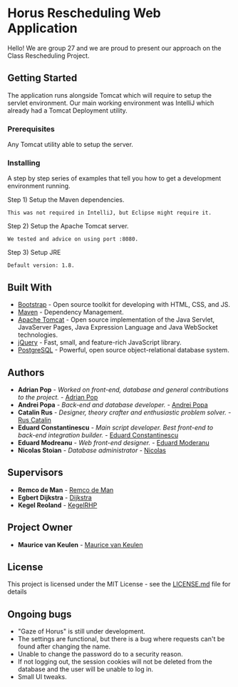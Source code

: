 # Horus Rescheduling Web Application

Hello! We are group 27 and we are proud to present our approach on the Class Rescheduling Project.

## Getting Started

The application runs alongside Tomcat which will require to setup the servlet environment. Our main working environment was IntelliJ which already had a Tomcat Deployment
utility.

### Prerequisites

Any Tomcat utility able to setup the server.

### Installing

A step by step series of examples that tell you how to get a development environment running.

Step 1) Setup the Maven dependencies.
```
This was not required in IntelliJ, but Eclipse might require it.
```

Step 2) Setup the Apache Tomcat server.
```
We tested and advice on using port :8080.
```

Step 3) Setup JRE
```
Default version: 1.8.
```

## Built With

* [Bootstrap](https://getbootstrap.com/) - Open source toolkit for developing with HTML, CSS, and JS.
* [Maven](https://maven.apache.org/) - Dependency Management.
* [Apache Tomcat](http://tomcat.apache.org/) - Open source implementation of the Java Servlet, JavaServer Pages, Java Expression Language and Java WebSocket technologies.
* [jQuery](https://jquery.com/) - Fast, small, and feature-rich JavaScript library.
* [PostgreSQL](https://www.postgresql.org/) - Powerful, open source object-relational database system.


## Authors

* **Adrian Pop** - *Worked on front-end, database and general contributions to the project.* - [Adrian Pop](https://git.snt.utwente.nl/s2008491)
* **Andrei Popa** - *Back-end and database developer.* - [Andrei Popa](https://git.snt.utwente.nl/s1957058)
* **Catalin Rus** - *Designer, theory crafter and enthusiastic problem solver.* - [Rus Catalin](https://git.snt.utwente.nl/s1910426)
* **Eduard Constantinescu** - *Main script developer. Best front-end to back-end integration builder.* - [Eduard Constantinescu](https://git.snt.utwente.nl/s1922629)
* **Eduard Modreanu** - *Web front-end designer.* - [Eduard Moderanu](https://git.snt.utwente.nl/s2015161)
* **Nicolas Stoian** - *Database administrator* - [Nicolas](https://git.snt.utwente.nl/s1924737)

## Supervisors

* **Remco de Man** - [Remco de Man](https://git.snt.utwente.nl/s1579886)
* **Egbert Dijkstra** - [Dijkstra](https://git.snt.utwente.nl/s1700618)
* **Kegel Reoland** - [KegelRHP](https://git.snt.utwente.nl/kegelrhp)

## Project Owner

* **Maurice van Keulen** - [Maurice van Keulen](https://git.snt.utwente.nl/keulen)

## License

This project is licensed under the MIT License - see the [LICENSE.md](LICENSE.md) file for details

## Ongoing bugs

* "Gaze of Horus" is still under development.
* The settings are functional, but there is a bug where requests can't be found after changing the name.
* Unable to change the password do to a security reason.
* If not logging out, the session cookies will not be deleted from the database and the user will be unable to log in.
* Small UI tweaks.
